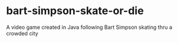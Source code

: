# bart-simpson-skate-or-die
A video game created in Java following Bart Simpson skating thru a crowded city
